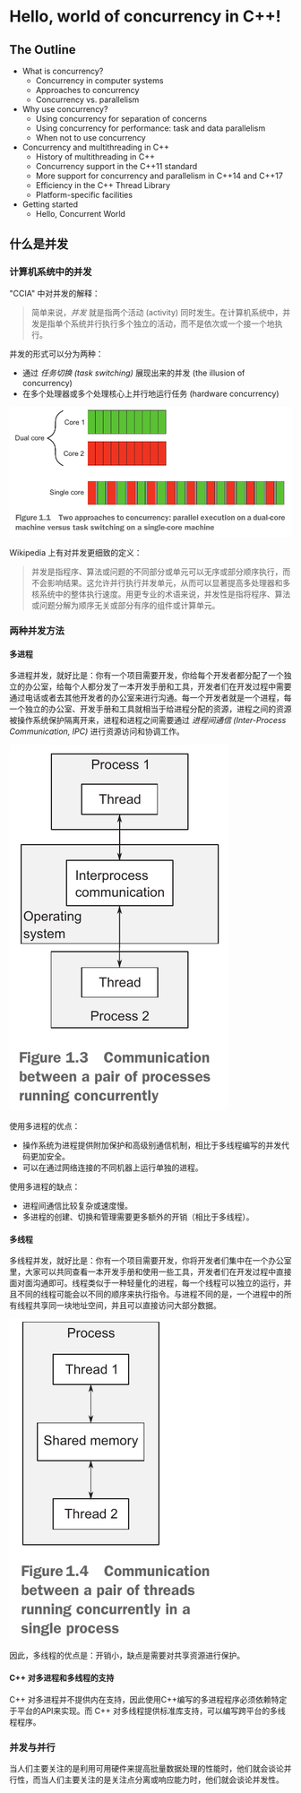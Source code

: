 # Hello, world of concurrency in C++!

## The Outline
- What is concurrency?
    - Concurrency in computer systems
    - Approaches to concurrency
    - Concurrency vs. parallelism
- Why use concurrency?
    - Using concurrency for separation of concerns
    - Using concurrency for performance: task and data parallelism
    - When not to use concurrency
- Concurrency and multithreading in C++
    - History of multithreading in C++
    - Concurrency support in the C++11 standard
    - More support for concurrency and parallelism in C++14 and C++17
    - Efficiency in the C++ Thread Library
    - Platform-specific facilities
- Getting started
    - Hello, Concurrent World

## 什么是并发

### 计算机系统中的并发
"CCIA" 中对并发的解释：
> 简单来说，*并发* 就是指两个活动 (activity) 同时发生。在计算机系统中，并发是指单个系统并行执行多个独立的活动，而不是依次或一个接一个地执行。

并发的形式可以分为两种：
- 通过 *任务切换 (task switching)* 展现出来的并发 (the illusion of concurrency)
- 在多个处理器或多个处理核心上并行地运行任务 (hardware concurrency)

![two forms of concurrency](../imgs/fig-1.1-two_approaches_to_concurrency.png)

Wikipedia 上有对并发更细致的定义：
> 并发是指程序、算法或问题的不同部分或单元可以无序或部分顺序执行，而不会影响结果。这允许并行执行并发单元，从而可以显著提高多处理器和多核系统中的整体执行速度。用更专业的术语来说，并发性是指将程序、算法或问题分解为顺序无关或部分有序的组件或计算单元。

### 两种并发方法
#### 多进程
多进程并发，就好比是：你有一个项目需要开发，你给每个开发者都分配了一个独立的办公室，给每个人都分发了一本开发手册和工具，开发者们在开发过程中需要通过电话或者去其他开发者的办公室来进行沟通。每一个开发者就是一个进程，每一个独立的办公室、开发手册和工具就相当于给进程分配的资源，进程之间的资源被操作系统保护隔离开来，进程和进程之间需要通过 *进程间通信 (Inter-Process Communication, IPC)* 进行资源访问和协调工作。

![](../imgs/fig-1.3-communication_between_processes.png)

使用多进程的优点：
- 操作系统为进程提供附加保护和高级别通信机制，相比于多线程编写的并发代码更加安全。
- 可以在通过网络连接的不同机器上运行单独的进程。

使用多进程的缺点：
- 进程间通信比较复杂或速度慢。
- 多进程的创建、切换和管理需要更多额外的开销（相比于多线程）。

#### 多线程
多线程并发，就好比是：你有一个项目需要开发，你将开发者们集中在一个办公室里，大家可以共同查看一本开发手册和使用一些工具，开发者们在开发过程中直接面对面沟通即可。线程类似于一种轻量化的进程，每一个线程可以独立的运行，并且不同的线程可能会以不同的顺序来执行指令。与进程不同的是，一个进程中的所有线程共享同一块地址空间，并且可以直接访问大部分数据。

![](../imgs/fig-1.4-communication_between_threads.png)

因此，多线程的优点是：开销小，缺点是需要对共享资源进行保护。

#### C++ 对多进程和多线程的支持
C++ 对多进程并不提供内在支持，因此使用C++编写的多进程程序必须依赖特定于平台的API来实现。而 C++ 对多线程提供标准库支持，可以编写跨平台的多线程程序。

### 并发与并行

当人们主要关注的是利用可用硬件来提高批量数据处理的性能时，他们就会谈论并行性，而当人们主要关注的是关注点分离或响应能力时，他们就会谈论并发性。